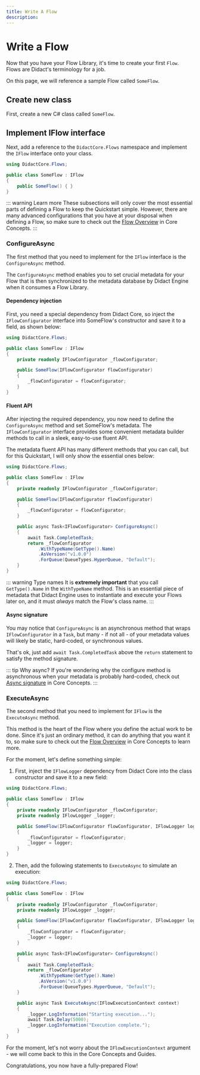```yaml
---
title: Write A Flow
description:
---
```


# Write a Flow

Now that you have your Flow Library, it's time to create your first `Flow`. Flows are Didact's terminology for a job.

On this page, we will reference a sample Flow called `SomeFlow`.

## Create new class

First, create a new C# class called `SomeFlow`.

## Implement IFlow interface

Next, add a reference to the `DidactCore.Flows` namespace and implement the `IFlow` interface onto your class.

```cs
using DidactCore.Flows;

public class SomeFlow : IFlow
{
    public SomeFlow() { }
}
```

::: warning Learn more
These subsections will only cover the most essential parts of defining a Flow to keep the Quickstart simple. However, there are many advanced configurations that you have at your disposal when defining a Flow, so make sure to check out the [Flow Overview](/core-concepts/flows/flows-overview) in Core Concepts.
:::

### ConfigureAsync

The first method that you need to implement for the `IFlow` interface is the `ConfigureAsync` method.

The `ConfigureAsync` method enables you to set crucial metadata for your Flow that is then synchronized to the metadata database by Didact Engine when it consumes a Flow Library.

#### Dependency injection

First, you need a special dependency from Didact Core, so inject the `IFlowConfigurator` interface into SomeFlow's constructor and save it to a field, as shown below:

```cs
using DidactCore.Flows;

public class SomeFlow : IFlow
{
    private readonly IFlowConfigurator _flowConfigurator;

    public SomeFlow(IFlowConfigurator flowConfigurator)
    {
        _flowConfigurator = flowConfigurator;
    }
}
```

#### Fluent API

After injecting the required dependency, you now need to define the `ConfigureAsync` method and set SomeFlow's metadata. The `IFlowConfigurator` interface provides some convenient metadata builder methods to call in a sleek, easy-to-use fluent API.

The metadata fluent API has many different methods that you can call, but for this Quickstart, I will only show the essential ones below:

```cs
using DidactCore.Flows;

public class SomeFlow : IFlow
{
    private readonly IFlowConfigurator _flowConfigurator;

    public SomeFlow(IFlowConfigurator flowConfigurator)
    {
        _flowConfigurator = flowConfigurator;
    }

    public async Task<IFlowConfigurator> ConfigureAsync()
    {
        await Task.CompletedTask;
        return _flowConfigurator
            .WithTypeName(GetType().Name)
            .AsVersion("v1.0.0")
            .ForQueue(QueueTypes.HyperQueue, "Default");
    }
}
```

<!-- ::: warning Method signature
Notice that you return the `IFlowConfigurator` object.
::: -->

::: warning Type names
It is **extremely important** that you call `GetType().Name` in the `WithTypeName` method. This is an essential piece of metadata that Didact Engine uses to instantiate and execute your Flows later on, and it must *always* match the Flow's class name.
:::

#### Async signature

You may notice that `ConfigureAsync` is an asynchronous method that wraps `IFlowConfigurator` in a `Task`, but many - if not all - of your metadata values will likely be static, hard-coded, or synchronous values.

That's ok, just add `await Task.CompletedTask` above the `return` statement to satisfy the method signature.

::: tip Why async?
If you're wondering why the configure method is asynchronous when your metadata is probably hard-coded, check out [Async signature](/core-concepts/flows/flows-overview#async-signature) in Core Concepts.
:::

### ExecuteAsync

The second method that you need to implement for `IFlow` is the `ExecuteAsync` method.

This method is the heart of the Flow where you define the actual work to be done. Since it's just an ordinary method, it can do anything that you want it to, so make sure to check out the [Flow Overview](/core-concepts/flows/flows-overview) in Core Concepts to learn more.

For the moment, let's define something simple:

1. First, inject the `IFlowLogger` dependency from Didact Core into the class constructor and save it to a new field:

```cs
using DidactCore.Flows;

public class SomeFlow : IFlow
{
    private readonly IFlowConfigurator _flowConfigurator;
    private readonly IFlowLogger _logger;

    public SomeFlow(IFlowConfigurator flowConfigurator, IFlowLogger logger)
    {
        _flowConfigurator = flowConfigurator;
        _logger = logger;
    }
}
```

2. Then, add the following statements to `ExecuteAsync` to simulate an execution:

```cs
using DidactCore.Flows;

public class SomeFlow : IFlow
{
    private readonly IFlowConfigurator _flowConfigurator;
    private readonly IFlowLogger _logger;

    public SomeFlow(IFlowConfigurator flowConfigurator, IFlowLogger logger)
    {
        _flowConfigurator = flowConfigurator;
        _logger = logger;
    }

    public async Task<IFlowConfigurator> ConfigureAsync()
    {
        await Task.CompletedTask;
        return _flowConfigurator
            .WithTypeName(GetType().Name)
            .AsVersion("v1.0.0")
            .ForQueue(QueueTypes.HyperQueue, "Default");
    }

    public async Task ExecuteAsync(IFlowExecutionContext context)
    {
        _logger.LogInformation("Starting execution...");
        await Task.Delay(5000);
        _logger.LogInformation("Execution complete.");
    }
}
```

For the moment, let's not worry about the `IFlowExecutionContext` argument - we will come back to this in the Core Concepts and Guides.

Congratulations, you now have a fully-prepared Flow!